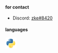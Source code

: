 <h4 align="left">for contact</h4>

 - Discord: [zke឵#8420](https://discord.com/users/780348378202505266)

<h4 align="left">languages</h4>
<p align="left"> <a href="https://www.python.org" target="_blank"> <img src="https://raw.githubusercontent.com/devicons/devicon/master/icons/python/python-original.svg" alt="python" width="35"height="35"/> </a>
